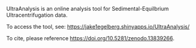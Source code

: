 UltraAnalysis is an online analysis tool for Sedimental-Equilbrium Ultracentrifugation data.

To access the tool, see: https://jake1egelberg.shinyapps.io/UltraAnalysis/

To cite, please reference https://doi.org/10.5281/zenodo.13839266.
